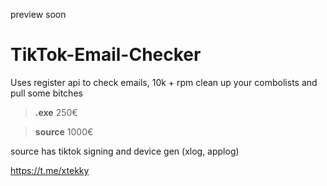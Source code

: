 preview soon

# TikTok-Email-Checker
Uses register api to check emails, 10k + rpm clean up your combolists and pull some bitches

> **.exe** 250€

> **source** 1000€ 

source has tiktok signing and device gen (xlog, applog)

https://t.me/xtekky
